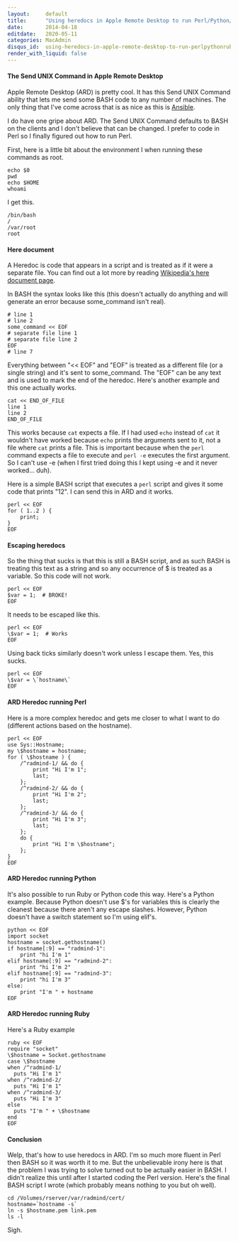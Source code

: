 ```yaml
---
layout:     default
title:      "Using heredocs in Apple Remote Desktop to run Perl/Python/Ruby code"
date:       2014-04-18
editdate:   2020-05-11
categories: MacAdmin
disqus_id:  using-heredocs-in-apple-remote-desktop-to-run-perlpythonruby-code.html
render_with_liquid: false
---
```


#### The Send UNIX Command in Apple Remote Desktop

Apple Remote Desktop (ARD) is pretty cool.  It has this Send UNIX Command ability that lets me send some BASH code to any number of machines.  The only thing that I've come across that is as nice as this is [Ansible](http://ansible.com).

I do have one gripe about ARD.  The Send UNIX Command defaults to BASH on the clients and I don't believe that can be changed.  I prefer to code in Perl so I finally figured out how to run Perl.

First, here is a little bit about the environment I when running these commands as root.

    echo $0
    pwd
    echo $HOME
    whoami

I get this.

    /bin/bash
    /
    /var/root
    root

#### Here document

A Heredoc is code that appears in a script and is treated as if it were a separate file.  You can find out a lot more by reading [Wikipedia's here document page](https://en.wikipedia.org/wiki/Here_document).

In BASH the syntax looks like this (this doesn't actually do anything and will generate an error because some_command isn't real).

    # line 1
    # line 2
    some_command << EOF
    # separate file line 1
    # separate file line 2
    EOF
    # line 7

Everything between "&lt;&lt; EOF" and "EOF" is treated as a different file (or a single string) and it's sent to some_command.  The "EOF" can be any text and is used to mark the end of the heredoc.  Here's another example and this one actually works.

    cat << END_OF_FILE
    line 1
    line 2
    END_OF_FILE

This works because `cat` expects a file.  If I had used `echo` instead of `cat` it wouldn't have worked because `echo` prints the arguments sent to it, not a file where `cat` prints a file.  This is important because when the `perl` command expects a file to execute and `perl -e` executes the first argument.  So I can't use -e (when I first tried doing this I kept using -e and it never worked... duh).

Here is a simple BASH script that executes a `perl` script and gives it some code that prints "12".  I can send this in ARD and it works.

    perl << EOF
    for ( 1..2 ) {
        print;
    }
    EOF

#### Escaping heredocs

So the thing that sucks is that this is still a BASH script, and as such BASH is treating this text as a string and so any occurrence of $ is treated as a variable.  So this code will not work.

    perl << EOF
    $var = 1;  # BROKE!
    EOF

It needs to be escaped like this.

    perl << EOF
    \$var = 1;  # Works
    EOF

Using back ticks similarly doesn't work unless I escape them.  Yes, this sucks.

    perl << EOF
    \$var = \`hostname\`
    EOF

#### ARD Heredoc running Perl

Here is a more complex heredoc and gets me closer to what I want to do (different actions based on the hostname).

    perl << EOF
    use Sys::Hostname;
    my \$hostname = hostname;
    for ( \$hostname ) {
        /^radmind-1/ && do {
            print "Hi I'm 1";
            last;
        };
        /^radmind-2/ && do {
            print "Hi I'm 2";
            last;
        };
        /^radmind-3/ && do {
            print "Hi I'm 3";
            last;
        };
        do {
            print "Hi I'm \$hostname";
        };
    }
    EOF

#### ARD Heredoc running Python

It's also possible to run Ruby or Python code this way.  Here's a Python example.  Because Python doesn't use $'s for variables this is clearly the cleanest because there aren't any escape slashes.  However, Python doesn't have a switch statement so I'm using elif's.

    python << EOF
    import socket
    hostname = socket.gethostname()
    if hostname[:9] == "radmind-1":
        print "hi I'm 1"
    elif hostname[:9] == "radmind-2":
        print "hi I'm 2"
    elif hostname[:9] == "radmind-3":
        print "hi I'm 3"
    else:
        print "I'm " + hostname
    EOF

#### ARD Heredoc running Ruby

Here's a Ruby example

    ruby << EOF
    require "socket"
    \$hostname = Socket.gethostname
    case \$hostname
    when /^radmind-1/
      puts "Hi I'm 1"
    when /^radmind-2/
      puts "Hi I'm 1"
    when /^radmind-3/
      puts "Hi I'm 3"
    else
      puts "I'm " + \$hostname
    end
    EOF

#### Conclusion

Welp, that's how to use heredocs in ARD.  I'm so much more fluent in Perl then BASH so it was worth it to me.  But the unbelievable irony here is that the problem I was trying to solve turned out to be actually easier in BASH.  I didn't realize this until after I started coding the Perl version.  Here's the final BASH script I wrote (which probably means nothing to you but oh well).

    cd /Volumes/rserver/var/radmind/cert/
    hostname=`hostname -s`
    ln -s $hostname.pem link.pem
    ls -l

Sigh.
